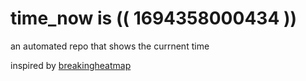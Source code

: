 # time_now is (( 1694358000434 ))

an automated repo that shows the currnent time

inspired by [breakingheatmap](https://github.com/breakingheatmap/breakingheatmap)